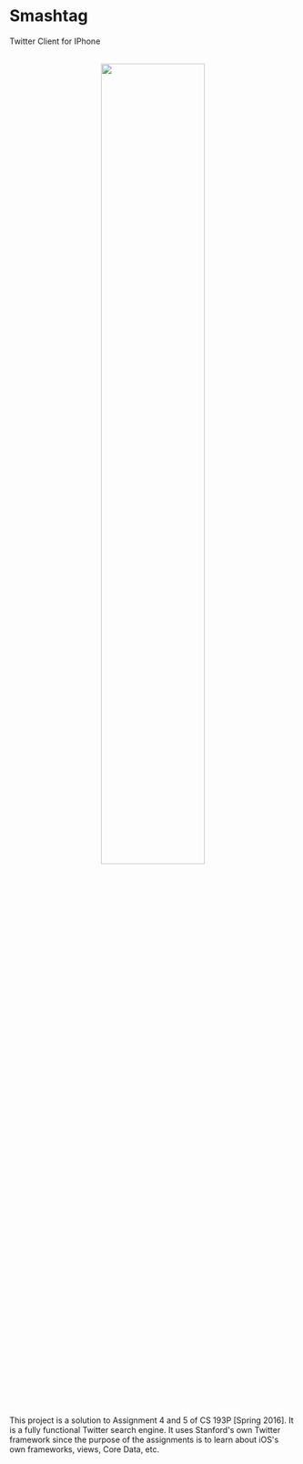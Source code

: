 # Smashtag
Twitter Client for IPhone

<br/>
<div align="center">
<img src="http://i.imgur.com/XFKyn7X.gif" width="60%" />
</div>

<br/>

This project is a solution to Assignment 4 and 5 of CS 193P [Spring 2016]. It is a fully functional Twitter search engine. It uses Stanford's own Twitter framework since the purpose of the assignments is to learn about iOS's own frameworks, views, Core Data, etc.
